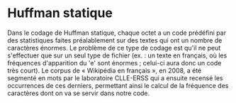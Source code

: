 # Huffman statique 
Dans le codage de Huffman statique, chaque octet a un code prédéfini par des statistiques faites préalablement sur des textes qui ont un nombre de caractères énormes. Le problème de ce type de codage est qu'il ne peut s'effectuer que sur un seul type de fichier (ex. : un texte en français, où les fréquences d'apparition du 'e' sont énormes ; celui-ci aura donc un code très court).
Le corpus de « Wikipédia en français », en 2008, a été segmenté en mots par le laboratoire CLLE-ERSS qui a ensuite recensé les occurrences de ces derniers, permettant ainsi le calcul de la fréquence des caractères dont on va se servir dans notre code.
